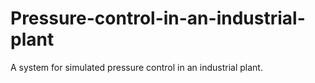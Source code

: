 # Pressure-control-in-an-industrial-plant
A system for simulated pressure control in an industrial plant.

